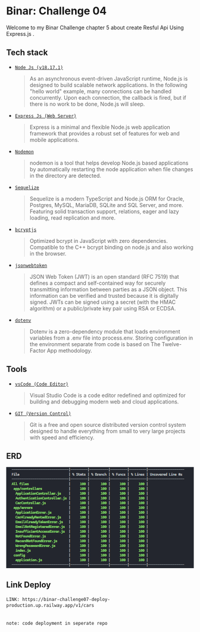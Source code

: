 # Binar: Challenge 04

Welcome to my Binar Challenge chapter 5 about create Resful Api Using Express.js .

## Tech stack

- [`Node Js (v18.17.1)`](https://nodejs.org/en)

  > As an asynchronous event-driven JavaScript runtime, Node.js is designed to build scalable network applications. In the following "hello world" example, many connections can be handled concurrently. Upon each connection, the callback is fired, but if there is no work to be done, Node.js will sleep.

- [`Express Js (Web Server)`](https://expressjs.com/)

  > Express is a minimal and flexible Node.js web application framework that provides a robust set of features for web and mobile applications.

- [`Nodemon`](https://www.npmjs.com/package/nodemon)

  > nodemon is a tool that helps develop Node.js based applications by automatically restarting the node application when file changes in the directory are detected.

- [`Sequelize`](https://sequelize.org/)

  > Sequelize is a modern TypeScript and Node.js ORM for Oracle, Postgres, MySQL, MariaDB, SQLite and SQL Server, and more. Featuring solid transaction support, relations, eager and lazy loading, read replication and more.

- [`bcryptjs`](https://www.npmjs.com/package/bcryptjs)

  > Optimized bcrypt in JavaScript with zero dependencies. Compatible to the C++ bcrypt binding on node.js and also working in the browser.

- [`jsonwebtoken`](https://npmjs.com/package/jsonwebtoken)

  > JSON Web Token (JWT) is an open standard (RFC 7519) that defines a compact and self-contained way for securely transmitting information between parties as a JSON object. This information can be verified and trusted because it is digitally signed. JWTs can be signed using a secret (with the HMAC algorithm) or a public/private key pair using RSA or ECDSA.

- [`dotenv`](https://www.npmjs.com/package/dotenv)

  > Dotenv is a zero-dependency module that loads environment variables from a .env file into process.env. Storing configuration in the environment separate from code is based on The Twelve-Factor App methodology.

## Tools

- [`vsCode (Code Editor)`](https://code.visualstudio.com/)

  > Visual Studio Code is a code editor redefined and optimized for building and debugging modern web and cloud applications.

- [`GIT (Version Control)`](https://git-scm.com/)

  > Git is a free and open source distributed version control system designed to handle everything from small to very large projects with speed and efficiency.

## ERD

![test](./docs//test.png)

## Link Deploy

```
LINK: https://binar-challenge07-deploy-production.up.railway.app/v1/cars


note: code deployment in seperate repo
```
